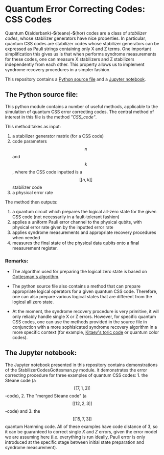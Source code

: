 # Quantum Error Correcting Codes: CSS Codes

Quantum <b>C</b>(alderbank)-<b>S</b>(teane)-<b>S</b>(hor) codes are a class of <em>stabilizer codes</em>, whose stabilizer generators have nice properties. In particular, quantum CSS codes are stabilizer codes whose stabilizer generators can be expressed as Pauli strings containing only X and Z terms. One important simplification this gives us is that when performs syndrome measurements for these codes, one can measure X stabilizers and Z stabilizers independently from each other. This property allows us to implement syndrome recovery procedures in a simpler fashion. 


This repository contains a [Python source file](StabilizerCodesGottesman.py) and a  [Jupyter notebook](quantumCSS_examples.ipynb).


## The Python source file:


This python module contains a number of useful methods, applicable to the simulation of quantum CSS error correcting codes. The central method of interest in this file is the method <em>"CSS_code"</em>. 

This method takes as input:

1. a stabilizer generator matrix (for a CSS code)
2. code parameters $$n$$ and $$k$$, where the CSS code inputted is a $$[[n,k]]$$ stabilizer code
3. a physical error rate



The method then outputs:


1. a quantum circuit which prepares the logical all-zero state for the given CSS code (not necessarily in a fault-tolerant fashion)
2. applies a uniform Pauli error channel to the physical qubits, with physical error rate given by the inputted error rate
3. applies syndrome measurements and appropriate recovery procedures when needed
4. measures the final state of the physical data qubits onto a final measurement register. 


### Remarks: 
 
- The algorithm used for preparing the logical zero state is based on [Gottesman's algorithm](https://arxiv.org/abs/quant-ph/9705052).

- The python source file also contains a method that can prepare appropriate logical operators for a given quantum CSS code. Therefore, one can also prepare various logical states that are different from the logical all zero state.

- At the moment, the syndrome recovery procedure is very primitive, it will only reliably handle single X or Z errors. However, for specific quantum CSS codes, one can use the methods provided in the source file in conjunction with a more sophisicated syndrome recovery algorithm in a more specific context (for example, [Kitaev's toric code](https://github.com/elhyc/Kitaev-Toric-Code) or quantum color codes). 

 

## The Jupyter notebook:



The Jupyter notebook presented in this repository contains demonstrations of the StabilizerCodesGottesman.py module. It demonstrates the error correcting procedure for three examples of quantum CSS codes: 1. the Steane code (a $$[[7,1,3]]$$-code), 2. The "merged Steane code" (a $$[[12,2,3]]$$-code) and 3. the $$[[15,7,3]]$$ quantum Hamming code. All of these examples have code distance of $3$, so it can be guaranteed to correct single $X$ and $Z$ errors, given the error model we are assuming here (i.e. everything is run ideally, Pauli error is only introduced at the specific stage between initial state preparation and syndrome measurement).
